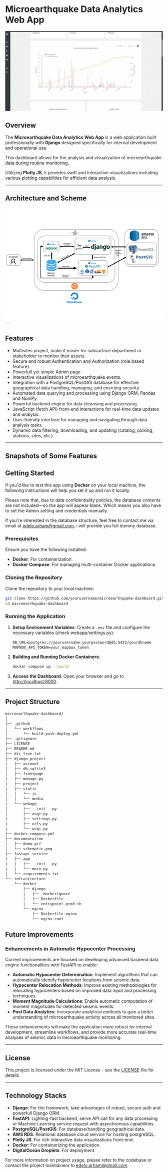# Microearthquake Data Analytics Web App

<div align='center'>
    <img src='documentation/demo.gif'>
</div>

## Overview

The **Microearthquake Data Analytics Web App** is a web application built professionally with **Django** designed specifically for internal development and operational use. 

This dashboard allows for the analysis and visualization of microearthquake data during routine monitoring. 

Utilizing **Plotly JS**, it provides swift and interactive visualizations including various plotting capabilities for efficient data analysis.

---

## Architecture and Scheme
<div align='center'>
    <img src='documentation/schematic.png'>
</div>
---

## Features
- Multisites project, make it easier for subsurface department or stakeholder to monitor their assets.
- Secure and robust Authentication and Authorization (role based feature).
- Powerfull yet simple Admin page.
- Interactive visualizations of microearthquake events.
- Integration with a PostgreSQL/PostGIS database for effective geographical data handling, managing, and ensruing security.
- Automated data querying and processing using Django ORM, Pandas and NumPy.
- Powerful backend engine for data cleansing and processing.
- JavaScript (fetch API) front-end interactions for real-time data updates and analysis.
- User-friendly interface for managing and navigating through data analysis tasks.
- Dynamic data filtering, downloading, and updating (catalog, picking, stations, sites, etc.).

---

## Snapshots of Some Features



## Getting Started

If you'd like to test this app using **Docker** on your local machine, the following instructions will help you set it up and run it locally.

Please note that, due to data confidentiality policies, the database contents are not included—so the app will appear blank. Which means you also have to set the Admin setting and credentials manually.

If you're interested in the database structure, feel free to contact me via email at [edelo.arham@gmail.com](mailto:edelo.arham@gmail.com), i will provide you full dummy database.

### Prerequisites

Ensure you have the following installed:

- **Docker**: For containerization.
- **Docker Compose**: For managing multi-container Docker applications.

### Cloning the Repository

Clone the repository to your local machine:

```bash
git clone https://github.com/yourusername/microearthquake-dashboard.git
cd microearthquake-dashboard
```

### Running the Application

1. **Setup Environment Variables**: Create a `.env` file and configure the necessary variables (check webapp/settings.py):
    ```env
    DB_URL=postgres://yourusername:yourpassword@db:5432/yourdbname
    MAPBOX_API_TOKEN=your_mapbox_token
    ```

2. **Building and Running Docker Containers**:
   ```bash
   docker-compose up --build
   ```

3. **Access the Dashboard**: Open your browser and go to [http://localhost:8000](http://localhost:8000). 

---

## Project Structure

```plaintext
microearthquake-dashboard/
│
├── .github
│   └── workflows
│       └── build-push-deploy.yml
├── .gitignore
├── LICENSE
├── README.md
├── dir_tree.txt
├── django_project
│   ├── account
│   ├── db.sqlite3
│   ├── frontpage
│   ├── manage.py
│   ├── project
│   ├── static
│   │   └── js
│   │   └── media
│   └── webapp
│       ├── __init__.py
│       ├── asgi.py
│       ├── settings.py
│       ├── urls.py
│       └── wsgi.py
├── docker-compose.yml
├── documentation
│   ├── demo.gif
│   └── schematic.png
├── fastapi_service
│   ├── app
│   │   ├── __init__.py
│   │   └── main.py
│   └── requirements.txt
└── infrastructure
    └── docker
        ├── django
        │   ├── .dockerignore
        │   ├── Dockerfile
        │   └── entrypoint.prod.sh
        └── nginx
            ├── Dockerfile.nginx
            └── nginx.conf
```

## Future Improvements

### Enhancements in Automatic Hypocenter Processing

Current improvements are focused on developing advanced backend data engine functionalities with FastAPI to enable:

- **Automatic Hypocenter Determination**: Implement algorithms that can automatically identify hypocenter locations from seismic data.
- **Hypocenter Relocation Methods**: Improve existing methodologies for relocating hypocenters based on improved data input and processing techniques.
- **Moment Magnitude Calculations**: Enable automatic computation of moment magnitudes for detected seismic events.
- **Post Data Analytics**: Incorporate analytical methods to gain a better understanding of microearthquake activity across all monitored sites.


These enhancements will make the application more robust for internal development, streamline workflows, and provide more accurate real-time analyses of seismic data in microearthquake monitoring.

---

## License

This project is licensed under the MIT License - see the [LICENSE](LICENSE) file for details.

---

## Technology Stacks

- **Django**: For the framework, take advantages of robust, secure auth and powerfull Django ORM.
- **FastAPI**: Lightnig-fast backend, serve API call for any data processing or Machine Learning service request with asynchronous capabilities.
- **PostgreSQL/PostGIS**: For database/handling geographical data.
- **AWS RDS**: Relational database cloud service for hosting postgreSQL.
- **Plotly JS**: For rich interactive data visualizations front-end.
- **Docker**: For containerizing the application.
- **DigitalOcean Droplets**: For deployment.

For more information on project usage, please refer to the codebase or contact the project maintainers to [edelo.arham@gmail.com](mailto:edelo.arham@gmail.com).
